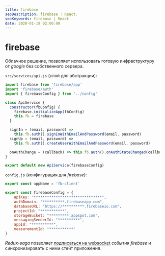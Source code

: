 ```yaml
---
title: firebase
seoDescription: firebase | React.
seoKeywords: firebase | React
date: 2020-01-19 02:00:00
---
```

# firebase

Облачное решение, позволяет использовать готовую инфраструктуру от *google* без собственного сервера.

```src/services/api.js``` (слой для абстракции):

```js
import firebase from 'firebase/app'
import 'firebase/auth'
import { firebaseConfig } from '../config'

class ApiService {
  constructor(fbConfig) {
    firebase.initializeApp(fbConfig)
    this.fb = firebase
  }

  signIn = (email, password) =>
    this.fb.auth().signInWithEmailAndPassword(email, password)
  signUp = (email, password) =>
    this.fb.auth().createUserWithEmailAndPassword(email, password)

  onAuthChange = (callback) => this.fb.auth().onAuthStateChanged(callback)
}

export default new ApiService(firebaseConfig)
```

```config.js``` (конфигурация для *firebase*):

```js
export const appName = 'fb-client'

export const firebaseConfig = {
    apiKey: "*******************************",
    authDomain: "**********.firebaseapp.com",
    databaseURL: "https://**********.firebaseio.com",
    projectId: "***********",
    storageBucket: "*********.appspot.com",
    messagingSenderId: "**********",
    appId: "**********",
    measurementId: "***********"
}
```

*Redux-saga* позволяет [подписаться на websocket](http://localhost:8080/conspect/lib/react/react-intensive/saga/#%D1%81%D0%B8%D0%BD%D1%85%D1%80%D0%BE%D0%BD%D0%B8%D0%B7%D0%B0%D1%86%D0%B8%D1%8F-%D0%BF%D0%BE-%D1%81%D0%BE%D0%BA%D0%B5%D1%82%D0%B0%D0%BC) события *firebase* и синхронизировать с ними стейт приложения.
